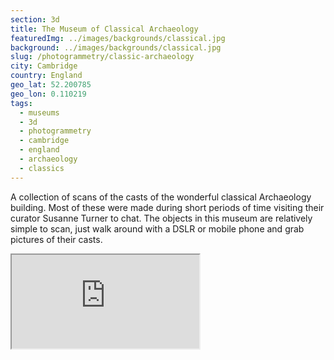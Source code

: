 ```yaml
---
section: 3d
title: The Museum of Classical Archaeology
featuredImg: ../images/backgrounds/classical.jpg
background: ../images/backgrounds/classical.jpg
slug: /photogrammetry/classic-archaeology
city: Cambridge
country: England
geo_lat: 52.200785
geo_lon: 0.110219
tags:
  - museums
  - 3d
  - photogrammetry
  - cambridge
  - england
  - archaeology
  - classics
---
```

A collection of scans of the casts of the wonderful classical Archaeology building. Most of these were made during short 
periods of time visiting their curator Susanne Turner to chat. The objects in this 
museum are relatively simple to scan, just walk around with a DSLR or mobile phone and 
grab pictures of their casts. 

<div class="ratio ratio-1x1 mb-3">
    <iframe title="A 3D model play list from the Museum of Classical Archaeology" src="https://sketchfab.com/playlists/embed?collection=1ce2a67453dd404e83d5debc6de6794c"  allow="autoplay; fullscreen; vr" mozallowfullscreen="true" webkitallowfullscreen="true"></iframe>
</div>
